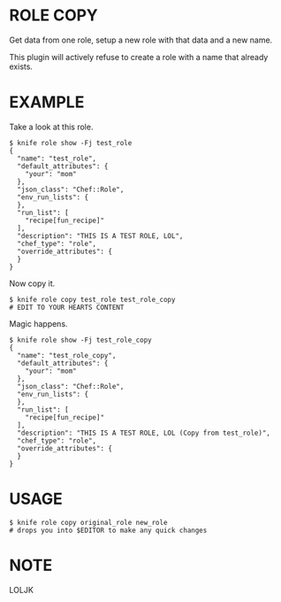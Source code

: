 ROLE COPY
=========

Get data from one role, setup a new role with that data and a new name.

This plugin will actively refuse to create a role with a name that already exists.

EXAMPLE
=======

Take a look at this role.

    $ knife role show -Fj test_role
    {
      "name": "test_role",
      "default_attributes": {
        "your": "mom"
      },
      "json_class": "Chef::Role",
      "env_run_lists": {
      },
      "run_list": [
        "recipe[fun_recipe]"
      ],
      "description": "THIS IS A TEST ROLE, LOL",
      "chef_type": "role",
      "override_attributes": {
      }
    }

Now copy it.

    $ knife role copy test_role test_role_copy
    # EDIT TO YOUR HEARTS CONTENT

Magic happens.

    $ knife role show -Fj test_role_copy
    {
      "name": "test_role_copy",
      "default_attributes": {
        "your": "mom"
      },
      "json_class": "Chef::Role",
      "env_run_lists": {
      },
      "run_list": [
        "recipe[fun_recipe]"
      ],
      "description": "THIS IS A TEST ROLE, LOL (Copy from test_role)",
      "chef_type": "role",
      "override_attributes": {
      }
    }

USAGE
=====

    $ knife role copy original_role new_role
    # drops you into $EDITOR to make any quick changes

NOTE
====

LOLJK
